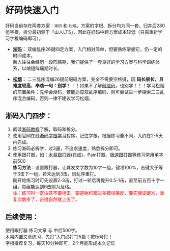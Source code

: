 # 好码快速入门  

好码当前存在两套方案：`淅码` 和 `松烟`。方案的字根、拆分均为同一套，归并后280组字根，拆分最初源于「山人LTS」，因此在好码中跨方案成本较低（只需重新学习字根编码即可）。

- **[淅码](tutorial)：** 双编乱序26键四定方案，入门相对简单，但要熟练掌握它，仍一定的时间成本。  
新人往往会经历一段阵痛期，我们提供了一套良好的学习方案与科学训练体系，以缩短阵痛期时长。  

- **[松烟](tutorial-sy)：** 二三乱序混编26键前缀码方案，完全不需要空格键，因 **码长极长**，**且难度较高**，**奉劝一句：别学**！！！如果不了解[前缀码](https://ding.tansongchen.com/tutorial/collection/prefix/sunmoon)，也别学！！！学习松烟的前置条件：先学会淅码，若能适应双乱序编码，则可尝试进一步探索二三乱序混合编码，否则一律不建议学习松烟。


## 淅码入门四步：
1. 阅读[淅码教程](tutorial)了解，取码和拆分。
2. 使用官网在线[淅码字根学习](/gen)程序，记住字根，根据练习量不同，大约在2-5天内完成。
3. 练习淅码必拆字，过3遍，不追求速度，熟悉拆分即可。
4. 使用跟打器，如：[木易跟打器(在线)](https://typer.owenyang.top/)、Pain打器、[极速跟打器](https://www.jsxiaoshi.com/)等练习常用单字前500  
**练习方法**：设置跟打器，让其发文字数为10字一组，键准100%，击键大于等于3击下一组，若未达到3击，则乱序重打。  
刚开始练习时可先设置2-3击，打过一轮后再提升0.5-1击，直至前五百十字一组，每组能达到6击则为及格。  
<font color="#FF0000">注：练习时一定注意不要抢击，要避免积累过多错误条反，要先保证键准，重复次数多了，击键自然就上去了。</font>


## 后续使用：
使用跟打器 练习文章 与 中后500字。  
木易内置文章练习，先打“入门必打”25篇！按标号打！  
字根推荐复习，每天10分钟即可，2个月能形成永久记忆  